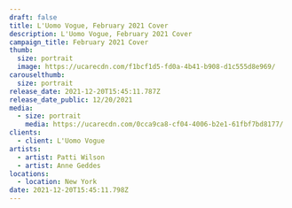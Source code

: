 ```yaml
---
draft: false
title: L'Uomo Vogue, February 2021 Cover
description: L'Uomo Vogue, February 2021 Cover
campaign_title: February 2021 Cover
thumb:
  size: portrait
  image: https://ucarecdn.com/f1bcf1d5-fd0a-4b41-b908-d1c555d8e969/
carouselthumb:
  size: portrait
release_date: 2021-12-20T15:45:11.787Z
release_date_public: 12/20/2021
media:
  - size: portrait
    media: https://ucarecdn.com/0cca9ca8-cf04-4006-b2e1-61fbf7bd8177/
clients:
  - client: L'Uomo Vogue
artists:
  - artist: Patti Wilson
  - artist: Anne Geddes
locations:
  - location: New York
date: 2021-12-20T15:45:11.798Z
---
```

